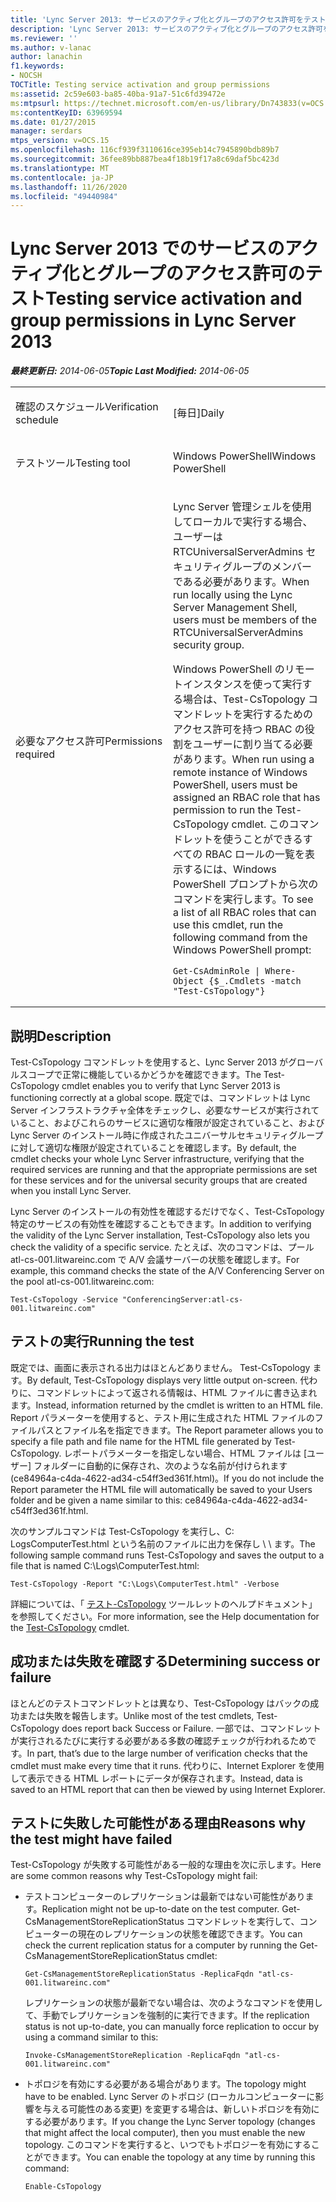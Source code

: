 ```yaml
---
title: 'Lync Server 2013: サービスのアクティブ化とグループのアクセス許可をテストする'
description: 'Lync Server 2013: サービスのアクティブ化とグループのアクセス許可をテストしています。'
ms.reviewer: ''
ms.author: v-lanac
author: lanachin
f1.keywords:
- NOCSH
TOCTitle: Testing service activation and group permissions
ms:assetid: 2c59e603-ba85-40ba-91a7-51c6fd39472e
ms:mtpsurl: https://technet.microsoft.com/en-us/library/Dn743833(v=OCS.15)
ms:contentKeyID: 63969594
ms.date: 01/27/2015
manager: serdars
mtps_version: v=OCS.15
ms.openlocfilehash: 116cf939f3110616ce395eb14c7945890bdb89b7
ms.sourcegitcommit: 36fee89bb887bea4f18b19f17a8c69daf5bc423d
ms.translationtype: MT
ms.contentlocale: ja-JP
ms.lasthandoff: 11/26/2020
ms.locfileid: "49440984"
---
```

# <a name="testing-service-activation-and-group-permissions-in-lync-server-2013"></a><span data-ttu-id="d3c27-103">Lync Server 2013 でのサービスのアクティブ化とグループのアクセス許可のテスト</span><span class="sxs-lookup"><span data-stu-id="d3c27-103">Testing service activation and group permissions in Lync Server 2013</span></span>

<div data-xmlns="http://www.w3.org/1999/xhtml">

<div class="topic" data-xmlns="http://www.w3.org/1999/xhtml" data-msxsl="urn:schemas-microsoft-com:xslt" data-cs="https://msdn.microsoft.com/">

<div data-asp="https://msdn2.microsoft.com/asp">



</div>

<div id="mainSection">

<div id="mainBody"><span data-ttu-id="d3c27-104">

<span> </span></span><span class="sxs-lookup"><span data-stu-id="d3c27-104">

<span> </span></span></span>

<span data-ttu-id="d3c27-105">_**最終更新日:** 2014-06-05_</span><span class="sxs-lookup"><span data-stu-id="d3c27-105">_**Topic Last Modified:** 2014-06-05_</span></span>


<table>
<colgroup>
<col style="width: 50%" />
<col style="width: 50%" />
</colgroup>
<tbody>
<tr class="odd">
<td><p><span data-ttu-id="d3c27-106">確認のスケジュール</span><span class="sxs-lookup"><span data-stu-id="d3c27-106">Verification schedule</span></span></p></td>
<td><p><span data-ttu-id="d3c27-107">[毎日]</span><span class="sxs-lookup"><span data-stu-id="d3c27-107">Daily</span></span></p></td>
</tr>
<tr class="even">
<td><p><span data-ttu-id="d3c27-108">テストツール</span><span class="sxs-lookup"><span data-stu-id="d3c27-108">Testing tool</span></span></p></td>
<td><p><span data-ttu-id="d3c27-109">Windows PowerShell</span><span class="sxs-lookup"><span data-stu-id="d3c27-109">Windows PowerShell</span></span></p></td>
</tr>
<tr class="odd">
<td><p><span data-ttu-id="d3c27-110">必要なアクセス許可</span><span class="sxs-lookup"><span data-stu-id="d3c27-110">Permissions required</span></span></p></td>
<td><p><span data-ttu-id="d3c27-111">Lync Server 管理シェルを使用してローカルで実行する場合、ユーザーは RTCUniversalServerAdmins セキュリティグループのメンバーである必要があります。</span><span class="sxs-lookup"><span data-stu-id="d3c27-111">When run locally using the Lync Server Management Shell, users must be members of the RTCUniversalServerAdmins security group.</span></span></p>
<p><span data-ttu-id="d3c27-112">Windows PowerShell のリモートインスタンスを使って実行する場合は、Test-CsTopology コマンドレットを実行するためのアクセス許可を持つ RBAC の役割をユーザーに割り当てる必要があります。</span><span class="sxs-lookup"><span data-stu-id="d3c27-112">When run using a remote instance of Windows PowerShell, users must be assigned an RBAC role that has permission to run the Test-CsTopology cmdlet.</span></span> <span data-ttu-id="d3c27-113">このコマンドレットを使うことができるすべての RBAC ロールの一覧を表示するには、Windows PowerShell プロンプトから次のコマンドを実行します。</span><span class="sxs-lookup"><span data-stu-id="d3c27-113">To see a list of all RBAC roles that can use this cmdlet, run the following command from the Windows PowerShell prompt:</span></span></p>
<pre><code>Get-CsAdminRole | Where-Object {$_.Cmdlets -match &quot;Test-CsTopology&quot;}</code></pre></td>
</tr>
</tbody>
</table>


<div>

## <a name="description"></a><span data-ttu-id="d3c27-114">説明</span><span class="sxs-lookup"><span data-stu-id="d3c27-114">Description</span></span>

<span data-ttu-id="d3c27-115">Test-CsTopology コマンドレットを使用すると、Lync Server 2013 がグローバルスコープで正常に機能しているかどうかを確認できます。</span><span class="sxs-lookup"><span data-stu-id="d3c27-115">The Test-CsTopology cmdlet enables you to verify that Lync Server 2013 is functioning correctly at a global scope.</span></span> <span data-ttu-id="d3c27-116">既定では、コマンドレットは Lync Server インフラストラクチャ全体をチェックし、必要なサービスが実行されていること、およびこれらのサービスに適切な権限が設定されていること、および Lync Server のインストール時に作成されたユニバーサルセキュリティグループに対して適切な権限が設定されていることを確認します。</span><span class="sxs-lookup"><span data-stu-id="d3c27-116">By default, the cmdlet checks your whole Lync Server infrastructure, verifying that the required services are running and that the appropriate permissions are set for these services and for the universal security groups that are created when you install Lync Server.</span></span>

<span data-ttu-id="d3c27-117">Lync Server のインストールの有効性を確認するだけでなく、Test-CsTopology 特定のサービスの有効性を確認することもできます。</span><span class="sxs-lookup"><span data-stu-id="d3c27-117">In addition to verifying the validity of the Lync Server installation, Test-CsTopology also lets you check the validity of a specific service.</span></span> <span data-ttu-id="d3c27-118">たとえば、次のコマンドは、プール atl-cs-001.litwareinc.com で A/V 会議サーバーの状態を確認します。</span><span class="sxs-lookup"><span data-stu-id="d3c27-118">For example, this command checks the state of the A/V Conferencing Server on the pool atl-cs-001.litwareinc.com:</span></span>

    Test-CsTopology -Service "ConferencingServer:atl-cs-001.litwareinc.com"

</div>

<div>

## <a name="running-the-test"></a><span data-ttu-id="d3c27-119">テストの実行</span><span class="sxs-lookup"><span data-stu-id="d3c27-119">Running the test</span></span>

<span data-ttu-id="d3c27-120">既定では、画面に表示される出力はほとんどありません。 Test-CsTopology ます。</span><span class="sxs-lookup"><span data-stu-id="d3c27-120">By default, Test-CsTopology displays very little output on-screen.</span></span> <span data-ttu-id="d3c27-121">代わりに、コマンドレットによって返される情報は、HTML ファイルに書き込まれます。</span><span class="sxs-lookup"><span data-stu-id="d3c27-121">Instead, information returned by the cmdlet is written to an HTML file.</span></span> <span data-ttu-id="d3c27-122">Report パラメーターを使用すると、テスト用に生成された HTML ファイルのファイルパスとファイル名を指定できます。</span><span class="sxs-lookup"><span data-stu-id="d3c27-122">The Report parameter allows you to specify a file path and file name for the HTML file generated by Test-CsTopology.</span></span> <span data-ttu-id="d3c27-123">レポートパラメーターを指定しない場合、HTML ファイルは [ユーザー] フォルダーに自動的に保存され、次のような名前が付けられます (ce84964a-c4da-4622-ad34-c54ff3ed361f.html)。</span><span class="sxs-lookup"><span data-stu-id="d3c27-123">If you do not include the Report parameter the HTML file will automatically be saved to your Users folder and be given a name similar to this: ce84964a-c4da-4622-ad34-c54ff3ed361f.html.</span></span>

<span data-ttu-id="d3c27-124">次のサンプルコマンドは Test-CsTopology を実行し、C: LogsComputerTest.html という名前のファイルに出力を保存し \\ \\ ます。</span><span class="sxs-lookup"><span data-stu-id="d3c27-124">The following sample command runs Test-CsTopology and saves the output to a file that is named C:\\Logs\\ComputerTest.html:</span></span>

    Test-CsTopology -Report "C:\Logs\ComputerTest.html" -Verbose

<span data-ttu-id="d3c27-125">詳細については、「 [テスト-CsTopology](https://docs.microsoft.com/powershell/module/skype/Test-CsTopology) ツールレットのヘルプドキュメント」を参照してください。</span><span class="sxs-lookup"><span data-stu-id="d3c27-125">For more information, see the Help documentation for the [Test-CsTopology](https://docs.microsoft.com/powershell/module/skype/Test-CsTopology) cmdlet.</span></span>

</div>

<div>

## <a name="determining-success-or-failure"></a><span data-ttu-id="d3c27-126">成功または失敗を確認する</span><span class="sxs-lookup"><span data-stu-id="d3c27-126">Determining success or failure</span></span>

<span data-ttu-id="d3c27-127">ほとんどのテストコマンドレットとは異なり、Test-CsTopology はバックの成功または失敗を報告します。</span><span class="sxs-lookup"><span data-stu-id="d3c27-127">Unlike most of the test cmdlets, Test-CsTopology does report back Success or Failure.</span></span> <span data-ttu-id="d3c27-128">一部では、コマンドレットが実行されるたびに実行する必要がある多数の確認チェックが行われるためです。</span><span class="sxs-lookup"><span data-stu-id="d3c27-128">In part, that’s due to the large number of verification checks that the cmdlet must make every time that it runs.</span></span> <span data-ttu-id="d3c27-129">代わりに、Internet Explorer を使用して表示できる HTML レポートにデータが保存されます。</span><span class="sxs-lookup"><span data-stu-id="d3c27-129">Instead, data is saved to an HTML report that can then be viewed by using Internet Explorer.</span></span>

</div>

<div>

## <a name="reasons-why-the-test-might-have-failed"></a><span data-ttu-id="d3c27-130">テストに失敗した可能性がある理由</span><span class="sxs-lookup"><span data-stu-id="d3c27-130">Reasons why the test might have failed</span></span>

<span data-ttu-id="d3c27-131">Test-CsTopology が失敗する可能性がある一般的な理由を次に示します。</span><span class="sxs-lookup"><span data-stu-id="d3c27-131">Here are some common reasons why Test-CsTopology might fail:</span></span>

  - <span data-ttu-id="d3c27-132">テストコンピューターのレプリケーションは最新ではない可能性があります。</span><span class="sxs-lookup"><span data-stu-id="d3c27-132">Replication might not be up-to-date on the test computer.</span></span> <span data-ttu-id="d3c27-133">Get-CsManagementStoreReplicationStatus コマンドレットを実行して、コンピューターの現在のレプリケーションの状態を確認できます。</span><span class="sxs-lookup"><span data-stu-id="d3c27-133">You can check the current replication status for a computer by running the Get-CsManagementStoreReplicationStatus cmdlet:</span></span>
    
        Get-CsManagementStoreReplicationStatus -ReplicaFqdn "atl-cs-001.litwareinc.com"
    
    <span data-ttu-id="d3c27-134">レプリケーションの状態が最新でない場合は、次のようなコマンドを使用して、手動でレプリケーションを強制的に実行できます。</span><span class="sxs-lookup"><span data-stu-id="d3c27-134">If the replication status is not up-to-date, you can manually force replication to occur by using a command similar to this:</span></span>
    
        Invoke-CsManagementStoreReplication -ReplicaFqdn "atl-cs-001.litwareinc.com"

  - <span data-ttu-id="d3c27-135">トポロジを有効にする必要がある場合があります。</span><span class="sxs-lookup"><span data-stu-id="d3c27-135">The topology might have to be enabled.</span></span> <span data-ttu-id="d3c27-136">Lync Server のトポロジ (ローカルコンピューターに影響を与える可能性のある変更) を変更する場合は、新しいトポロジを有効にする必要があります。</span><span class="sxs-lookup"><span data-stu-id="d3c27-136">If you change the Lync Server topology (changes that might affect the local computer), then you must enable the new topology.</span></span> <span data-ttu-id="d3c27-137">このコマンドを実行すると、いつでもトポロジーを有効にすることができます。</span><span class="sxs-lookup"><span data-stu-id="d3c27-137">You can enable the topology at any time by running this command:</span></span>
    
        Enable-CsTopology

<span data-ttu-id="d3c27-138"></div>

</div>

<span> </span>

</div>

</div>

</span><span class="sxs-lookup"><span data-stu-id="d3c27-138"></div>

</div>

<span> </span>

</div>

</div>

</span></span></div>

